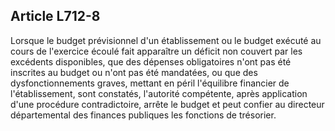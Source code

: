 Article L712-8
----
Lorsque le budget prévisionnel d'un établissement ou le budget exécuté au cours
de l'exercice écoulé fait apparaître un déficit non couvert par les excédents
disponibles, que des dépenses obligatoires n'ont pas été inscrites au budget ou
n'ont pas été mandatées, ou que des dysfonctionnements graves, mettant en péril
l'équilibre financier de l'établissement, sont constatés, l'autorité compétente,
après application d'une procédure contradictoire, arrête le budget et peut
confier au directeur départemental des finances publiques les fonctions de
trésorier.
